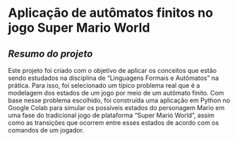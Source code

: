 # Aplicação de autômatos finitos no jogo Super Mario World

## _Resumo do projeto_

Este projeto foi criado com o objetivo de aplicar os conceitos que estão sendo estudados na
disciplina de “Linguagens Formais e Autômatos” na prática. Para isso, foi selecionado um típico
problema real que é a modelagem dos estados de um jogo por meio de um autômato finito. Com base
nesse problema escolhido, foi construída uma aplicação em Python no Google Colab para simular os
possíveis estados do personagem Mario em uma fase do tradicional jogo de plataforma “Super Mario
World”, assim como as transições que ocorrem entre esses estados de acordo com os comandos de um
jogador.
